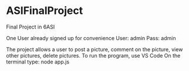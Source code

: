 # ASIFinalProject
Final Project in 6ASI

One User already signed up for convenience
User: admin
Pass: admin

The project allows a user to post a picture, comment on the picture, view other pictures, delete pictures.
To run the program, use VS Code 
On the terminal type: node app.js
